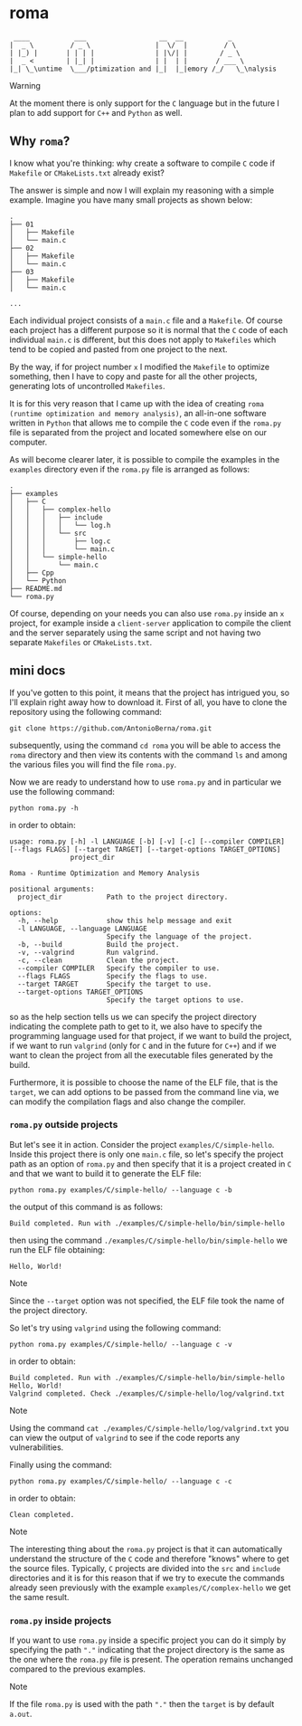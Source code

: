# roma

```
 ____           ___                  __  __           _
|  _ \         / _ \                |  \/  |         / \ 
| |_) |       | | | |               | |\/| |        / _ \ 
|  _ <        | |_| |               | |  | |       / ___ \
|_| \_\untime  \___/ptimization and |_|  |_|emory /_/   \_\nalysis
```

> [!WARNING]
> At the moment there is only support for the `C` language but in the future I plan to add support for `C++` and `Python` as well.

## Why `roma`?

I know what you're thinking: why create a software to compile `C` code if `Makefile` or `CMakeLists.txt` already exist?

The answer is simple and now I will explain my reasoning with a simple example. Imagine you have many small projects as shown below:

```
.
├── 01
│   ├── Makefile
│   └── main.c
├── 02
│   ├── Makefile
│   └── main.c
├── 03
│   ├── Makefile
│   └── main.c

...
```

Each individual project consists of a `main.c` file and a `Makefile`. Of course each project has a different purpose so it is normal that the `C` code of each individual `main.c` is different, but this does not apply to `Makefiles` which tend to be copied and pasted from one project to the next.

By the way, if for project number `x` I modified the `Makefile` to optimize something, then I have to copy and paste for all the other projects, generating lots of uncontrolled `Makefiles`.

It is for this very reason that I came up with the idea of ​​creating `roma (runtime optimization and memory analysis)`, an all-in-one software written in `Python` that allows me to compile the `C` code even if the `roma.py` file is separated from the project and located somewhere else on our computer.

As will become clearer later, it is possible to compile the examples in the `examples` directory even if the `roma.py` file is arranged as follows:

```
.
├── examples
│   ├── C
│   │   ├── complex-hello
│   │   │   ├── include
│   │   │   │   └── log.h
│   │   │   └── src
│   │   │       ├── log.c
│   │   │       └── main.c
│   │   └── simple-hello
│   │       └── main.c
│   ├── Cpp
│   └── Python
├── README.md
└── roma.py
```

Of course, depending on your needs you can also use `roma.py` inside an `x` project, for example inside a `client-server` application to compile the client and the server separately using the same script and not having two separate `Makefiles` or `CMakeLists.txt`.

## mini docs

If you've gotten to this point, it means that the project has intrigued you, so I'll explain right away how to download it. First of all, you have to clone the repository using the following command:

```
git clone https://github.com/AntonioBerna/roma.git
```

subsequently, using the command `cd roma` you will be able to access the `roma` directory and then view its contents with the command `ls` and among the various files you will find the file `roma.py`.

Now we are ready to understand how to use `roma.py` and in particular we use the following command:

```
python roma.py -h
```

in order to obtain:

```
usage: roma.py [-h] -l LANGUAGE [-b] [-v] [-c] [--compiler COMPILER] [--flags FLAGS] [--target TARGET] [--target-options TARGET_OPTIONS]
               project_dir

Roma - Runtime Optimization and Memory Analysis

positional arguments:
  project_dir           Path to the project directory.

options:
  -h, --help            show this help message and exit
  -l LANGUAGE, --language LANGUAGE
                        Specify the language of the project.
  -b, --build           Build the project.
  -v, --valgrind        Run valgrind.
  -c, --clean           Clean the project.
  --compiler COMPILER   Specify the compiler to use.
  --flags FLAGS         Specify the flags to use.
  --target TARGET       Specify the target to use.
  --target-options TARGET_OPTIONS
                        Specify the target options to use.
```

so as the help section tells us we can specify the project directory indicating the complete path to get to it, we also have to specify the programming language used for that project, if we want to build the project, if we want to run `valgrind` (only for `C` and in the future for `C++`) and if we want to clean the project from all the executable files generated by the build.

Furthermore, it is possible to choose the name of the ELF file, that is the `target`, we can add options to be passed from the command line via, we can modify the compilation flags and also change the compiler.

### `roma.py` outside projects

But let's see it in action. Consider the project `examples/C/simple-hello`. Inside this project there is only one `main.c` file, so let's specify the project path as an option of `roma.py` and then specify that it is a project created in `C` and that we want to build it to generate the ELF file:

```
python roma.py examples/C/simple-hello/ --language c -b
```

the output of this command is as follows:

```
Build completed. Run with ./examples/C/simple-hello/bin/simple-hello
```

then using the command `./examples/C/simple-hello/bin/simple-hello` we run the ELF file obtaining:

```
Hello, World!
```

> [!NOTE]
> Since the `--target` option was not specified, the ELF file took the name of the project directory.

So let's try using `valgrind` using the following command:

```
python roma.py examples/C/simple-hello/ --language c -v
```

in order to obtain:

```
Build completed. Run with ./examples/C/simple-hello/bin/simple-hello
Hello, World!
Valgrind completed. Check ./examples/C/simple-hello/log/valgrind.txt
```

> [!NOTE]
> Using the command `cat ./examples/C/simple-hello/log/valgrind.txt` you can view the output of `valgrind` to see if the code reports any vulnerabilities.

Finally using the command:

```
python roma.py examples/C/simple-hello/ --language c -c
```

in order to obtain:

```
Clean completed.
```

> [!NOTE]
> The interesting thing about the `roma.py` project is that it can automatically understand the structure of the `C` code and therefore "knows" where to get the source files. Typically, `C` projects are divided into the `src` and `include` directories and it is for this reason that if we try to execute the commands already seen previously with the example `examples/C/complex-hello` we get the same result.

### `roma.py` inside projects

If you want to use `roma.py` inside a specific project you can do it simply by specifying the path `"."` indicating that the project directory is the same as the one where the `roma.py` file is present. The operation remains unchanged compared to the previous examples.

> [!NOTE]
> If the file `roma.py` is used with the path `"."` then the `target` is by default `a.out`.
